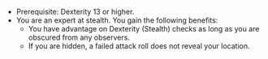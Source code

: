 - Prerequisite: Dexterity 13 or higher.  
- You are an expert at stealth. You gain the following benefits:
	- You have advantage on Dexterity (Stealth) checks as long as you are obscured from any observers.  
	- If you are hidden, a failed attack roll does not reveal your location. 